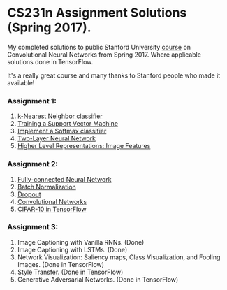 # CS231n Assignment Solutions (Spring 2017).
My completed solutions to public Stanford University [course](http://cs231n.stanford.edu/) on Convolutional Neural Networks from Spring 2017. Where applicable solutions done in TensorFlow. 

It's a really great course and many thanks to Stanford people who made it available!

### Assignment 1:
1. [k-Nearest Neighbor classifier](assignment1/knn.ipynb)
2. [Training a Support Vector Machine](assignment1/svm.ipynb)
3. [Implement a Softmax classifier](assignment1/softmax.ipynb)
4. [Two-Layer Neural Network](assignment1/two_layer_net.ipynb)
5. [Higher Level Representations: Image Features](assignment1/features.ipynb)

### Assignment 2:
1. [Fully-connected Neural Network](assignment2/FullyConnectedNets.ipynb)
2. [Batch Normalization](assignment2/BatchNormalization.ipynb)
3. [Dropout](assignment2/Dropout.ipynb)
4. [Convolutional Networks](assignment2/ConvolutionalNetworks.ipynb)
5. [CIFAR-10 in TensorFlow](assignment2/TensorFlow.ipynb)

### Assignment 3:
1. Image Captioning with Vanilla RNNs. (Done)
2. Image Captioning with LSTMs. (Done)
3. Network Visualization: Saliency maps, Class Visualization, and Fooling Images. (Done in TensorFlow)
4. Style Transfer. (Done in TensorFlow)
5. Generative Adversarial Networks. (Done in TensorFlow)

